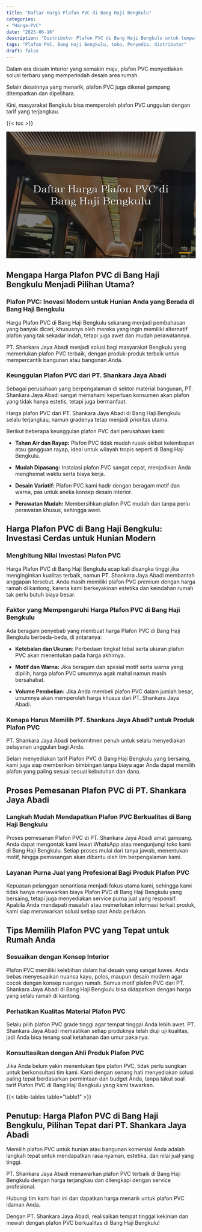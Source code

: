 ```yaml
---
title: "Daftar Harga Plafon PVC di Bang Haji Bengkulu"
categories: 
- "Harga-PVC"
date: "2025-06-16"
description: "Distributor Plafon PVC di Bang Haji Bengkulu untuk tempat tinggal, kantor, serta toko. Panel terbaik, pilihan motif, pilihan warna menarik, dengan layanan instalasi ditangani oleh tenaga ahli profesional serta kepastian resmi!|Layanan penyediaan Plafon PVC di Bang Haji Bengkulu untuk kebutuhan tempat tinggal, kantor, maupun gerai, beserta panel terbaik dan penempatan oleh teknisi profesional serta kepastian resmi.|Solusi Plafon PVC di Bang Haji Bengkulu yang andal bagi tempat tinggal, perkantoran, dan ritel, dengan panel unggulan dan pemasangan dikerjakan oleh tenaga ahli berpengalaman dan jaminan resmi.|Penjualan Plafon PVC di Bang Haji Bengkulu untuk rumah, perkantoran, dan toko, dengan material unggulan dan pemasangan oleh tenaga ahli berpengalaman, dilengkapi beserta jaminan resmi.}"
tags: "Plafon PVC, Bang Haji Bengkulu, toko, Penyedia, distributor"
draft: false
---
```


Dalam era desain interior yang semakin maju, plafon PVC menyediakan solusi terbaru yang memperindah desain area rumah.

Selain desainnya yang menarik, plafon PVC juga dikenal gampang ditempatkan dan dipelihara.

Kini, masyarakat Bengkulu bisa memperoleh plafon PVC unggulan dengan tarif yang terjangkau.

{{< toc >}}

![Daftar Harga Plafon PVC di Bang Haji Bengkulu](/images/Harga-PVC/Daftar-Harga-Plafon-PVC-di-Bang-Haji-Bengkulu.png)


## Mengapa Harga Plafon PVC di Bang Haji Bengkulu Menjadi Pilihan Utama?

### Plafon PVC: Inovasi Modern untuk Hunian Anda yang Berada di Bang Haji Bengkulu

Harga Plafon PVC di Bang Haji Bengkulu sekarang menjadi pembahasan yang banyak dicari, khususnya oleh mereka yang ingin memiliki alternatif plafon yang tak sekadar indah, tetapi juga awet dan mudah perawatannya.

PT. Shankara Jaya Abadi menjadi solusi bagi masyarakat Bengkulu yang memerlukan plafon PVC terbaik, dengan produk-produk terbaik untuk mempercantik bangunan atau bangunan Anda.

### Keunggulan Plafon PVC dari PT. Shankara Jaya Abadi

Sebagai perusahaan yang berpengalaman di sektor material bangunan, PT. Shankara Jaya Abadi sangat memahami keperluan konsumen akan plafon yang tidak hanya estetis, tetapi juga bermanfaat.

Harga plafon PVC dari PT. Shankara Jaya Abadi di Bang Haji Bengkulu selalu terjangkau, namun gradenya tetap menjadi prioritas utama.

Berikut beberapa keunggulan plafon PVC dari perusahaan kami:

- **Tahan Air dan Rayap:** Plafon PVC tidak mudah rusak akibat kelembapan atau gangguan rayap, ideal untuk wilayah tropis seperti di Bang Haji Bengkulu.

- **Mudah Dipasang:** Instalasi plafon PVC sangat cepat, menjadikan Anda menghemat waktu serta biaya kerja.

- **Desain Variatif:** Plafon PVC kami hadir dengan beragam motif dan warna, pas untuk aneka konsep desain interior.

- **Perawatan Mudah:** Membersihkan plafon PVC mudah dan tanpa perlu perawatan khusus, sehingga awet.

## Harga Plafon PVC di Bang Haji Bengkulu: Investasi Cerdas untuk Hunian Modern

### Menghitung Nilai Investasi Plafon PVC

Harga Plafon PVC di Bang Haji Bengkulu acap kali disangka tinggi jika menginginkan kualitas terbaik, namun PT. Shankara Jaya Abadi membantah anggapan tersebut. Anda masih memiliki plafon PVC premium dengan harga ramah di kantong, karena kami berkeyakinan estetika dan keindahan rumah tak perlu butuh biaya besar.

### Faktor yang Mempengaruhi Harga Plafon PVC di Bang Haji Bengkulu

Ada beragam penyebab yang membuat harga Plafon PVC di Bang Haji Bengkulu berbeda-beda, di antaranya:

- **Ketebalan dan Ukuran:** Perbedaan tingkat tebal serta ukuran plafon PVC akan menentukan pada harga akhirnya.

- **Motif dan Warna:** Jika beragam dan spesial motif serta warna yang dipilih, harga plafon PVC umumnya agak mahal namun masih bersahabat.

- **Volume Pembelian:** Jika Anda membeli plafon PVC dalam jumlah besar, umumnya akan memperoleh harga khusus dari PT. Shankara Jaya Abadi.

### Kenapa Harus Memilih PT. Shankara Jaya Abadi? untuk Produk Plafon PVC

PT. Shankara Jaya Abadi berkomitmen penuh untuk selalu menyediakan pelayanan unggulan bagi Anda.

Selain menyediakan tarif Plafon PVC di Bang Haji Bengkulu yang bersaing, kami juga siap memberikan bimbingan tanpa biaya agar Anda dapat memilih plafon yang paling sesuai sesuai kebutuhan dan dana.

## Proses Pemesanan Plafon PVC di PT. Shankara Jaya Abadi

### Langkah Mudah Mendapatkan Plafon PVC Berkualitas di Bang Haji Bengkulu

Proses pemesanan Plafon PVC di PT. Shankara Jaya Abadi amat gampang. Anda dapat mengontak kami lewat WhatsApp atau mengunjungi toko kami di Bang Haji Bengkulu. Setiap proses mulai dari tanya jawab, menentukan motif, hingga pemasangan akan dibantu oleh tim berpengalaman kami.

### Layanan Purna Jual yang Profesional Bagi Produk Plafon PVC

Kepuasan pelanggan senantiasa menjadi fokus utama kami, sehingga kami tidak hanya menawarkan biaya Plafon PVC di Bang Haji Bengkulu yang bersaing, tetapi juga menyediakan service purna jual yang responsif. Apabila Anda mendapati masalah atau memerlukan informasi terkait produk, kami siap menawarkan solusi setiap saat Anda perlukan.

## Tips Memilih Plafon PVC yang Tepat untuk Rumah Anda

### Sesuaikan dengan Konsep Interior

Plafon PVC memiliki kelebihan dalam hal desain yang sangat luwes. Anda bebas menyesuaikan nuansa kayu, polos, maupun desain modern agar cocok dengan konsep ruangan rumah. Semua motif plafon PVC dari PT. Shankara Jaya Abadi di Bang Haji Bengkulu bisa didapatkan dengan harga yang selalu ramah di kantong.

### Perhatikan Kualitas Material Plafon PVC

Selalu pilih plafon PVC grade tinggi agar tempat tinggal Anda lebih awet. PT. Shankara Jaya Abadi memastikan setiap produknya telah diuji uji kualitas, jadi Anda bisa tenang soal ketahanan dan umur pakainya.

### Konsultasikan dengan Ahli Produk Plafon PVC

Jika Anda belum yakin menentukan tipe plafon PVC, tidak perlu sungkan untuk berkonsultasi tim kami. Kami dengan senang hati menyediakan solusi paling tepat berdasarkan permintaan dan budget Anda, tanpa takut soal tarif Plafon PVC di Bang Haji Bengkulu yang kami tawarkan.

{{< table-tables table="table1" >}}

## Penutup: Harga Plafon PVC di Bang Haji Bengkulu, Pilihan Tepat dari PT. Shankara Jaya Abadi

Memilih plafon PVC untuk hunian atau bangunan komersial Anda adalah langkah tepat untuk mendapatkan rasa nyaman, estetika, dan nilai jual yang tinggi.

PT. Shankara Jaya Abadi menawarkan plafon PVC terbaik di Bang Haji Bengkulu dengan harga terjangkau dan dilengkapi dengan service profesional.

Hubungi tim kami hari ini dan dapatkan harga menarik untuk plafon PVC idaman Anda.

Dengan PT. Shankara Jaya Abadi, realisaikan tempat tinggal kekinian dan mewah dengan plafon PVC berkualitas di Bang Haji Bengkulu!